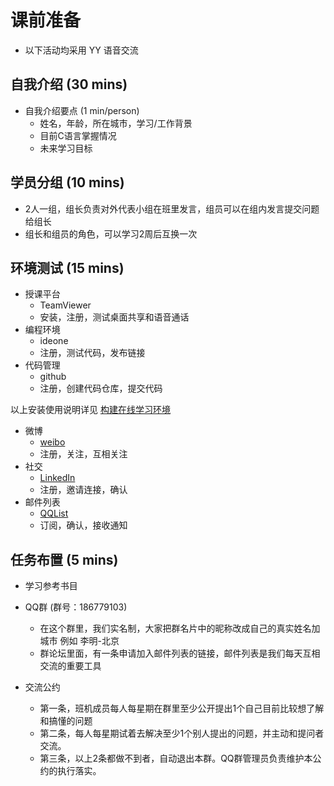 # 课前准备

* 以下活动均采用 YY 语音交流

## 自我介绍 (30 mins)

* 自我介绍要点 (1 min/person)
	- 姓名，年龄，所在城市，学习/工作背景
	- 目前C语言掌握情况
	- 未来学习目标
	

## 学员分组 (10 mins)
* 2人一组，组长负责对外代表小组在班里发言，组员可以在组内发言提交问题给组长
* 组长和组员的角色，可以学习2周后互换一次

## 环境测试 (15 mins)
* 授课平台
	- TeamViewer
	- 安装，注册，测试桌面共享和语音通话
* 编程环境 	
	- ideone
	- 注册，测试代码，发布链接
* 代码管理 	
	- github
	- 注册，创建代码仓库，提交代码
	
以上安装使用说明详见 [构建在线学习环境](https://github.com/limingth/NCCL/blob/gh-pages/INSTALL.md)

* 微博	
	- [weibo](http://weibo.com)
	- 注册，关注，互相关注
* 社交	
	- [LinkedIn](http://LinkedIn.com)
	- 注册，邀请连接，确认
* 邮件列表	
	- [QQList](http://list.qq.com/cgi-bin/qf_invite?id=b68932ed4e953f875c5881b28c5fe117556db52cc97ca23d)
	- 订阅，确认，接收通知


## 任务布置 (5 mins)
* 学习参考书目
* QQ群 (群号：186779103)
	- 在这个群里，我们实名制，大家把群名片中的昵称改成自己的真实姓名加城市 例如 李明-北京
	- 群论坛里面，有一条申请加入邮件列表的链接，邮件列表是我们每天互相交流的重要工具

* 交流公约
	- 第一条，班机成员每人每星期在群里至少公开提出1个自己目前比较想了解和搞懂的问题
	- 第二条，每人每星期试着去解决至少1个别人提出的问题，并主动和提问者交流。
	- 第三条，以上2条都做不到者，自动退出本群。QQ群管理员负责维护本公约的执行落实。
